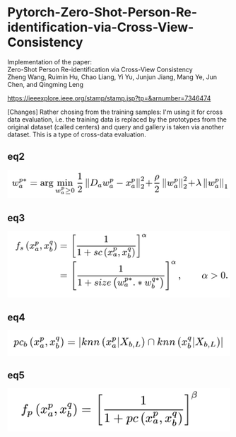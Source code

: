 # Pytorch-Zero-Shot-Person-Re-identification-via-Cross-View-Consistency

Implementation of the paper:   
Zero-Shot Person Re-identification via Cross-View Consistency  
Zheng Wang, Ruimin Hu, Chao Liang, Yi Yu, Junjun Jiang, Mang Ye, Jun Chen, and Qingming Leng  

https://ieeexplore.ieee.org/stamp/stamp.jsp?tp=&arnumber=7346474

[Changes]
Rather chosing from the training samples: 
I'm using it for cross data evaluation, i.e. the training data is replaced by the prototypes from the original dataset (called centers) and query and gallery is taken via another dataset. This is a type of cross-data evaluation. 


## eq2

![eq2](https://github.com/ppriyank/Pytorch-Zero-Shot-Person-Re-identification-via-Cross-View-Consistency/blob/master/eq2.png)


## eq3

![eq3](https://github.com/ppriyank/Pytorch-Zero-Shot-Person-Re-identification-via-Cross-View-Consistency/blob/master/eq3.png)


## eq4

![eq4](https://github.com/ppriyank/Pytorch-Zero-Shot-Person-Re-identification-via-Cross-View-Consistency/blob/master/eq4.png)


## eq5

![eq5](https://github.com/ppriyank/Pytorch-Zero-Shot-Person-Re-identification-via-Cross-View-Consistency/blob/master/eq5.png)

